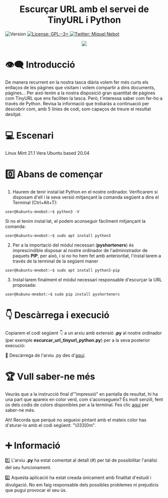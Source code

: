 <h1 align="center"><b>Escurçar URL amb el servei de TinyURL i Python</b></h1>
<p>
  <img alt="Version" src="https://img.shields.io/badge/version-1.0-blue.svg?cacheSeconds=2592000" />
  <a href="https://www.gnu.org/licenses/gpl-3.0.html" target="_blank">
    <img alt="License: GPL--3+" src="https://img.shields.io/badge/License-GPL--3+-yellow.svg" />
  </a>
  <a href="https://twitter.com/miquelnebot" target="_blank">
    <img alt="Twitter: Miquel Nebot" src="https://img.shields.io/twitter/follow/miquelnebot.svg?style=social" />
  </a>
</p>
<div align="center"><img src="https://user-images.githubusercontent.com/57944755/209988687-131f96e0-c40c-423a-844f-64081f08cd3f.png"></div>

# 👁️‍🗨️ Introducció
De manera recurrent en la nostra tasca diària volem fer més curts els enllaços de les pàgines que visitam i volem compartir a dins documents, pàgines... Per això tenim a la nostra disposició gran quantitat de pàgines com TinyURL que ens faciliten la tasca. Però, t'interessa saber com fer-ho a través de Python. Revisa la informació que trobaràs a continuació per descobrir com, amb 5 línies de codi, som capaços de treure el resultat desitjat.

# 💻 Escenari
Linux Mint 21.1 Vera Ubuntu based 20.04

# 0️⃣ Abans de començar
1. Haurem de tenir instal·lat Python en el nostre ordinador. Verificarem si disposam d'ell i la seva versió mitjançant la comanda següent a dins el Terminal (Ctrl+Alt+T): 

```console
user@kubuntu-mnebot:~$ python3 -V
```
Si no el tenim instal·lat, el podem aconseguir fàcilment mitjançant la comanda:
```console
user@kubuntu-mnebot:~$ sudo apt install python3
```
2. Per a la importació del mòdul necessari (**pyshorteners**) és imprescindible disposar al nostre ordinador de l'administrador de paquets **PIP**, per això, i si no ho hem fet amb anterioritat, l'instal·larem a través de la terminal de la següent maner
```console
user@kubuntu-mnebot:~$ sudo apt install python3-pip
```
3. Instal·larem finalment el mòdul necessari responsable d'escurçar la URL proposada:
```console
user@kubunu-mnebot:~$ sudo pip install pyshorteners
```

# 👇 Descàrrega i execució
Copiarem el codi següent 👇 a un arxiu amb extensió **.py** al nostre ordinador (per exemple **escurcar_url_tinyurl_python.py**) per a la seva posterior execució: 
<p></p>📝 Descàrrega de l'arxiu .py des d'<a href="https://github.com/miquelnebotaragon/escur-ar_url_tinyurl_python/blob/main/escurcar_url_tinyurl_python.py" target="_blank">aquí</a>.

# 🏆 Vull saber-ne més
Veuràs que a la instrucció final d'"impressió" en pantalla de resultat, hi ha una part que apareix en color verd, com s'aconsegueix? És molt senzill, fent ús dels codis de colors disponibles per a la terminal. Fes clic <a href="https://github.com/whitedevops/colors/blob/c998952eaed0/colors.go" target="_blank">aquí</a> per saber-ne més.
<p></p>Ah! Recorda que perquè no segueixi pintant amb el mateix color has d'aturar-lo amb el codi següent: "\033[0m".

# ➕ Informació
1️⃣ L'arxiu **.py** ha estat comentat al detall (#) per tal de possibilitar l'anàlisi del seu funcionament.<p></p>
2️⃣ Aquesta aplicació ha estat creada únicament amb finalitat d'estudi i divulgació. No em faig responsable dels possibles problemes ni prejudicis que pugui provocar el seu ús.<p></p>
